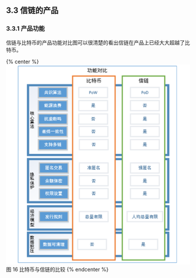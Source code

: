 ## 3.3	信链的产品

### 3.3.1	产品功能

信链与比特币的产品功能对比图可以很清楚的看出信链在产品上已经大大超越了比特币。

{% center %}
![图 16 比特币与信链的比较](./imgs/img16.png)
图 16 比特币与信链的比较
{% endcenter %}